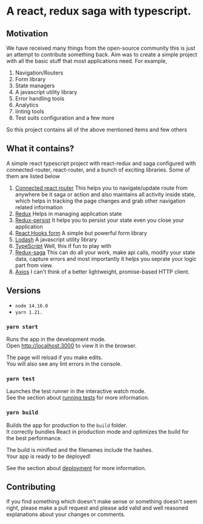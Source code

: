 # A react, redux saga with typescript.

## Motivation

We have received many things from the open-source community this is just an attempt to contribute something back. Aim was to create a simple project with all the basic stuff that most applications need. For example,
1. Navigation/Routers
2. Form library
3. State managers
4. A javascript utility library
5. Error handling tools
6. Analytics
7. linting tools
8. Test suits configuration and a few more

So this project contains all of the above mentioned items and few others

## What it contains?

A simple react typescript project with react-redux and saga configured with connected-router, react-router, and a bunch of exciting libraries. Some of them are listed below
1. [Connected react router](https://github.com/supasate/connected-react-router) This helps you to navigate/update route from anywhere be it saga or action and also maintains all activity inside state, which helps in tracking the page changes and grab other navigation related information
2. [Redux](https://redux.js.org) Helps in managing application state
3. [Redux-persist](https://github.com/rt2zz/redux-persist) It helps you to persist your state even you close your application
4. [React Hooks form](https://react-hook-form.com) A simple but powerful form library
5. [Lodash](https://lodash.com/) A javascript utility library
6. [TypeScript](https://www.typescriptlang.org) Well, this if fun to play with
7. [Redux-saga](https://redux-saga.js.org) This can do all your work, make api calls, modify your state data, capture errors and most importantly it helps you seprate your logic part from view.
8. [Axios](https://github.com/axios/axios) I can't think of a better lightweight, promise-based HTTP client.

## Versions
- `node 14.16.0`
- `yarn 1.21.`

### `yarn start`

Runs the app in the development mode.\
Open [http://localhost:3000](http://localhost:3000) to view it in the browser.

The page will reload if you make edits.\
You will also see any lint errors in the console.

### `yarn test`

Launches the test runner in the interactive watch mode.\
See the section about [running tests](https://facebook.github.io/create-react-app/docs/running-tests) for more information.

### `yarn build`

Builds the app for production to the `build` folder.\
It correctly bundles React in production mode and optimizes the build for the best performance.

The build is minified and the filenames include the hashes.\
Your app is ready to be deployed!

See the section about [deployment](https://facebook.github.io/create-react-app/docs/deployment) for more information.


## Contributing

If you find something which doesn't make sense or something doesn't seem right,
please make a pull request and please add valid and well reasoned explanations about your
changes or comments.
